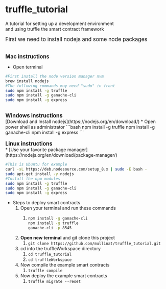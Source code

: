 # truffle_tutorial
A tutorial for setting up a development environment <br>
and using truffle the smart contract framework

<span style="font-size:larger;">First we need to install nodejs and some node packages</span><br><br><br>
<span style="font-size:larger;"><b>Mac instructions</b></span>
* Open terminal
```bash
#First install the node version manager nvm
brew install nodejs
#The following commands may need "sudo" in front
sudo npm install -g truffle
sudo npm install -g ganache-cli
sudo npm install -g express
```
<br>
<span style="font-size:larger;"><b>Windows instructions</b></span><br>
[Download and Install nodejs](https://nodejs.org/en/download/)
* Open power shell as administrator
```bash
npm install -g truffle
npm install -g ganache-cli
npm install -g express
```
<br>
<br>
<span style="font-size:larger;"><b>Linux instructions</b></span><br>
* [Use your favorite package manager](https://nodejs.org/en/download/package-manager/)

```bash
#This is Ubuntu for example
curl -sL https://deb.nodesource.com/setup_8.x | sudo -E bash -
sudo apt-get install -y nodejs
#Install the npm modules
sudo npm install -g truffle
sudo npm install -g ganache-cli
sudo npm install -g express
```

* Steps to deploy smart contracts
	1. Open your terminal and run these commands
		1. ```bash
		   npm install -g ganache-cli
           npm install -g truffle
		   ganache-cli -p 8545
	       ```
    2. <b>Open new terminal</b> and git clone this project
    	1. ```git clone https://github.com/mullinat/truffle_tutorial.git```
    3. cd into the truffleWorkspace directory
    	1. ```cd truffle_tutorial```
    	2. ```cd truffleWorkspace```
    4. Now compile the example smart contracts
        1. ```truffle compile```
    5. Now deploy  the example smart contracts
    	1. ```truffle migrate --reset``` 




				
